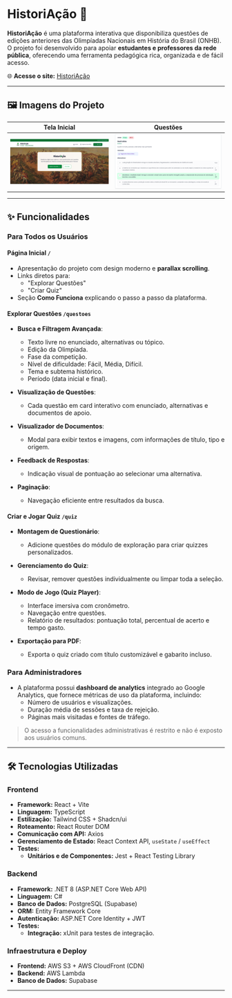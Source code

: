 # HistoriAção 🚀

**HistoriAção** é uma plataforma interativa que disponibiliza questões de edições anteriores das Olimpíadas Nacionais em História do Brasil (ONHB). O projeto foi desenvolvido para apoiar **estudantes e professores da rede pública**, oferecendo uma ferramenta pedagógica rica, organizada e de fácil acesso.  

🌐 **Acesse o site:** [HistoriAção](https://d27g8rl30ph7b4.cloudfront.net/)

---

## 🖼️ Imagens do Projeto

| Tela Inicial | Questões |
|--------------|----------|
| <img src="https://raw.githubusercontent.com/rayxves/HistoriAcao/main/readme-images/home.png" /> | <img src="https://raw.githubusercontent.com/rayxves/HistoriAcao/main/readme-images/question-screen.png"/> |

---

## ✨ Funcionalidades

### Para Todos os Usuários

#### Página Inicial `/`
- Apresentação do projeto com design moderno e **parallax scrolling**.
- Links diretos para:
  - "Explorar Questões"
  - "Criar Quiz"
- Seção **Como Funciona** explicando o passo a passo da plataforma.

#### Explorar Questões `/questoes`
- **Busca e Filtragem Avançada**:
  - Texto livre no enunciado, alternativas ou tópico.
  - Edição da Olimpíada.
  - Fase da competição.
  - Nível de dificuldade: Fácil, Média, Difícil.
  - Tema e subtema histórico.
  - Período (data inicial e final).

- **Visualização de Questões**:
  - Cada questão em card interativo com enunciado, alternativas e documentos de apoio.

- **Visualizador de Documentos**:
  - Modal para exibir textos e imagens, com informações de título, tipo e origem.

- **Feedback de Respostas**:
  - Indicação visual de pontuação ao selecionar uma alternativa.

- **Paginação**:
  - Navegação eficiente entre resultados da busca.

#### Criar e Jogar Quiz `/quiz`
- **Montagem de Questionário**:
  - Adicione questões do módulo de exploração para criar quizzes personalizados.

- **Gerenciamento do Quiz**:
  - Revisar, remover questões individualmente ou limpar toda a seleção.

- **Modo de Jogo (Quiz Player)**:
  - Interface imersiva com cronômetro.
  - Navegação entre questões.
  - Relatório de resultados: pontuação total, percentual de acerto e tempo gasto.

- **Exportação para PDF**:
  - Exporta o quiz criado com título customizável e gabarito incluso.

### Para Administradores
- A plataforma possui **dashboard de analytics** integrado ao Google Analytics, que fornece métricas de uso da plataforma, incluindo:
  - Número de usuários e visualizações.
  - Duração média de sessões e taxa de rejeição.
  - Páginas mais visitadas e fontes de tráfego.

> O acesso a funcionalidades administrativas é restrito e não é exposto aos usuários comuns.

---

## 🛠️ Tecnologias Utilizadas

### Frontend
- **Framework:** React + Vite  
- **Linguagem:** TypeScript  
- **Estilização:** Tailwind CSS + Shadcn/ui  
- **Roteamento:** React Router DOM  
- **Comunicação com API:** Axios  
- **Gerenciamento de Estado:** React Context API, `useState` / `useEffect`  
- **Testes:**  
  - **Unitários e de Componentes:** Jest + React Testing Library  

### Backend
- **Framework:** .NET 8 (ASP.NET Core Web API)  
- **Linguagem:** C#  
- **Banco de Dados:** PostgreSQL (Supabase)  
- **ORM:** Entity Framework Core  
- **Autenticação:** ASP.NET Core Identity + JWT  
- **Testes:**    
  - **Integração:** xUnit para testes de integração.

### Infraestrutura e Deploy
- **Frontend:** AWS S3 + AWS CloudFront (CDN)  
- **Backend:** AWS Lambda  
- **Banco de Dados:** Supabase  

---
